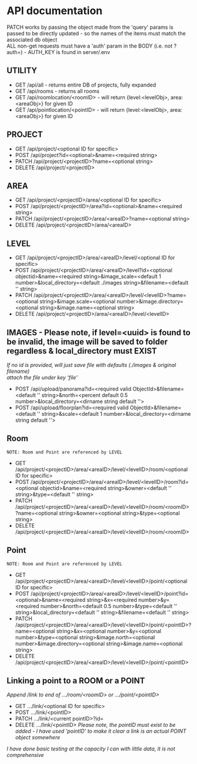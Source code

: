 # API documentation

PATCH works by passing the object made from the 'query' params is passed to be directly updated - so the names of the items must match the associated db object  
ALL non-get requests must have a 'auth' param in the BODY (i.e. not ?auth=) - AUTH_KEY is found in server/.env  

## UTILITY

- GET /api/all - returns entire DB of projects, fully expanded
- GET /api/rooms - returns all rooms
- GET /api/roomlocation/\<roomID> - will return {level:\<levelObj>, area:\<areaObj>} for given ID
- GET /api/pointlocation/\<pointID> - will return {level:\<levelObj>, area:\<areaObj>} for given ID

## PROJECT
- GET /api/project/\<optional ID for specific>
- POST /api/project?id=\<optional>&name=\<required string>
- PATCH /api/project/\<projectID>?name=\<optional string>
- DELETE /api/project/\<projectID>

## AREA

- GET /api/project/\<projectID>/area/\<optional ID for specific>
- POST /api/project/\<projectID>/area?id=\<optional>&name=\<required string>
- PATCH /api/project/\<projectID>/area/\<areaID>?name=\<optional string>
- DELETE /api/project/\<projectID>/area/\<areaID>

## LEVEL

- GET /api/project/\<projectID>/area/\<areaID>/level/\<optional ID for specific>
- POST /api/project/\<projectID>/area/\<areaID>/level?id=\<optional objectid>&name=\<required string>&image_scale=\<default 1 number>&local_directory=\<default ./images string>&filename=\<default '' string>
- PATCH /api/project/\<projectID>/area/\<areaID>/level/\<levelID>?name=\<optional string>&image.scale=\<optional number>&image.directory=\<optional string>&image.name=\<optional string> 
- DELETE /api/project/\<projectID>/area/\<areaID>/level/\<levelID>

## IMAGES - Please note, if level=\<uuid> is found to be invalid, the image will be saved to folder regardless & local_directory must EXIST
*If no id is provided, will just save file with defaults (./images & original filename)*  
*attach the file under key 'file'*
- POST /api/upload/panorama?id=\<required valid ObjectId>&filename=\<default '' string>&north=\<percent default 0.5 number>&local_directory=\<dirname string default ''>
- POST /api/upload/floorplan?id=\<required valid ObjectId>&filename=\<default '' string>&scale=\<default 1 number>&local_directory=\<dirname string default ''>



## Room
```NOTE: Room and Point are referenced by LEVEL```
- GET /api/project/\<projectID>/area/\<areaID>/level/\<levelID>/room/\<optional ID for specific>
- POST /api/project/\<projectID>/area/\<areaID>/level/\<levelID>/room?id=\<optional objectid>&name=\<required string>&owner=\<default '' string>&type=\<default '' string>
- PATCH /api/project/\<projectID>/area/\<areaID>/level/\<levelID>/room/\<roomID>?name=\<optional string>&owner=\<optional string>&type=\<optional string>
- DELETE /api/project/\<projectID>/area/\<areaID>/level/\<levelID>/room/\<roomID>

## Point
```NOTE: Room and Point are referenced by LEVEL```
- GET /api/project/\<projectID>/area/\<areaID>/level/\<levelID>/point/\<optional ID for specific>
- POST /api/project/\<projectID>/area/\<areaID>/level/\<levelID>/point?id=\<optional>&name=\<required string>&x=\<required number>&y=\<required number>&north=\<default 0.5 number>&type=\<default '' string>&local_directory=\<default '' string>&filename=\<default '' string> 
- PATCH /api/project/\<projectID>/area/\<areaID>/level/\<levelID>/point/\<pointID>?name=\<optional string>&x=\<optional number>&y=\<optional number>&type=\<optional string>&image.north=\<optional number>&image.directory=\<optional string>&image.name=\<optional string> 
- DELETE /api/project/\<projectID>/area/\<areaID>/level/\<levelID>/point/\<pointID>

## Linking a point to a ROOM or a POINT
*Append /link to end of .../room/\<roomID> or .../point/\<pointID>*
- GET .../link/\<optional ID for specific>
- POST .../link/\<pointID>
- PATCH .../link/\<current pointID>?id=<new pointID>
- DELETE .../link/\<pointID>
*Please note, the pointID must exist to be added - I have used 'pointID' to make it clear a link is an actual POINT object somewhere*


*I have done basic testing at the capacity I can with little data, it is not comprehensive*
